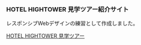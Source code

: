 ### HOTEL HIGHTOWER 見学ツアー紹介サイト

レスポンシブWebデザインの練習として作成しました。

[HOTEL HIGHTOWER 見学ツアー](https://yuyu106.github.io/responsive-coding/)
